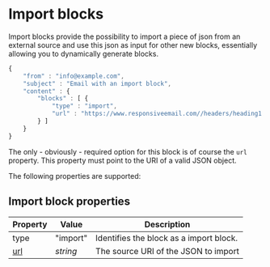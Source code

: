 # Import blocks

Import blocks provide the possibility to import a piece of json from an external
source and use this json as input for other new blocks, essentially allowing you
to dynamically generate blocks.

```javascript
{
    "from" : "info@example.com",
    "subject" : "Email with an import block",
    "content" : {
        "blocks" : [ {
            "type" : "import",
            "url" : "https://www.responsiveemail.com//headers/heading1.json"
        } ]
    }
}
```

The only - obviously - required option for this block is of course the `url`
property. This property must point to the URI of a valid JSON object.

The following properties are supported:

## Import block properties

| Property | Value | Description                                                                                  |
|:---------|-------|----------------------------------------------------------------------------------------------|
| type | "import" | Identifies the block as a import block.                                                       |
| [url](json/property-url) | _string_ | The source URI of the JSON to import       |
